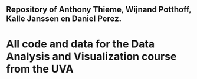 ## Repository of Anthony Thieme, Wijnand Potthoff, Kalle Janssen en Daniel Perez.

# All code and data for the Data Analysis and Visualization course from the UVA
